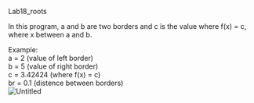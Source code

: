 Lab18_roots  
  
In this program, a and b are two borders and c is the value where f(x) = c, where x between a and b.  
  
  Example:    
  a = 2 (value of left border)  
  b = 5 (value of right border)  
  c = 3.42424 (where f(x) = c)  
  br = 0.1 (distence between borders)  
 ![Untitled](https://user-images.githubusercontent.com/89953755/145594004-af369999-3ad1-4447-9fd8-951260ff85b5.png)

